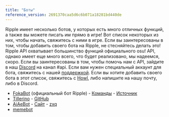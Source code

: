 ```yaml
---
title: "Боты"
reference_version: 2691370caa5d6c6b071a18281bd440de
---
```

Ripple имеет несколько ботов, у которых есть много отличных функций, а также вы можете писать им прямо в игре! Вот список некоторых из них, чтобы начать, свяжитесь с ними в игре. Если вы заинтересованы в том, чтобы добавить своего бота на Ripple, не стесняйтесь делать это! Ripple API охватывает большинство функций официального osu! API, однако имеет еще много всего, что будет реализовано, мы надеемся, скоро. Если вы заинтересованы в том, чтобы помочь нам с API, зайдите в наш [Discord](https://discord.gg/0rJcZruIsA6rXuIx) на канал #api. Если вам нужен специальный аккаунт для бота, свяжитесь с нашей [поддержкой](mailto:support@ripple.moe). Если вы хотите добавить своего бота в этот список, свяжитесь с [Howl](mailto:howl@ripple.moe), либо напишите на нашу почту, либо в Discord.

* [FokaBot](https://ripple.moe/?u=999) (официальный бот Ripple) - [Команды](https://ripple.moe/index.php?p=16&id=4) - [Источник](https://git.zxq.co/ripple/pep.py/src/master/constants/fokabotCommands.py)
* [Tillerino](https://ripple.moe/?u=8887) - [GitHub](https://github.com/Tillerino/Tillerinobot)
* [AiAeBot](https://ripple.moe/?u=9973) - [Сайт](https://pi.aiaegames.xyz/) - [zxq](https://zxq.co/AiAeGames/AiAeBot)
* [memebot](https://ripple.moe/?u=12739)
